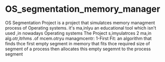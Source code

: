 # OS_segmentation_memory_manager

OS Segmentation Project is a project that simulatces memory managment process of Operating systems. 
it's ma,inlyu an educational tool
which isn't used ,in nowadays Operating systems 
The Project s,imyulatrces 2 ma,in alg.otr,itrhms .of mcem.otryu managmcentr:
1-First Fit: an algorithm that finds thce first empty segment in memory that fits thce required size of segment of a process
then allocates this empty segemnt to the process segment
